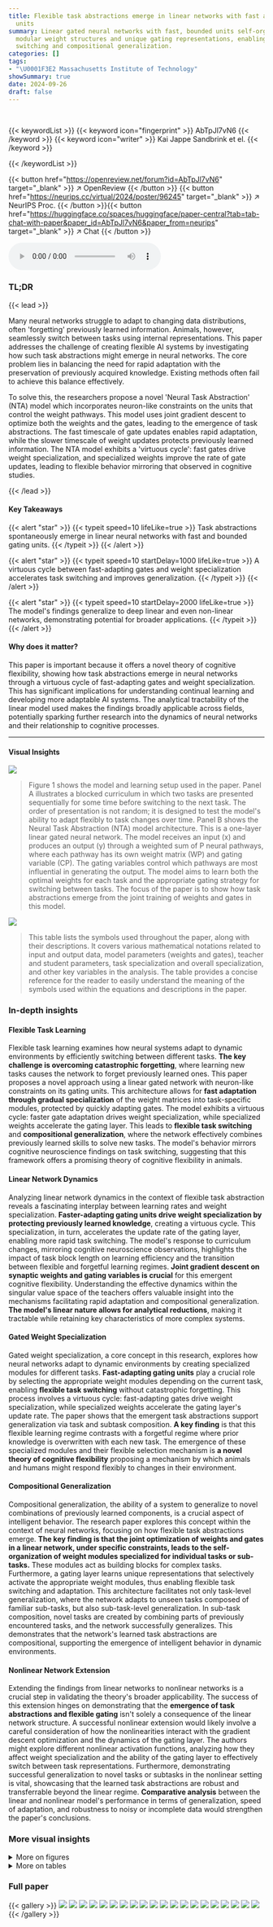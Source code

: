 ```yaml
---
title: Flexible task abstractions emerge in linear networks with fast and bounded
  units
summary: Linear gated neural networks with fast, bounded units self-organize into
  modular weight structures and unique gating representations, enabling flexible task
  switching and compositional generalization.
categories: []
tags:
- "\U0001F3E2 Massachusetts Institute of Technology"
showSummary: true
date: 2024-09-26
draft: false
---
```


<br>

{{< keywordList >}}
{{< keyword icon="fingerprint" >}} AbTpJl7vN6 {{< /keyword >}}
{{< keyword icon="writer" >}} Kai Jappe Sandbrink et el. {{< /keyword >}}
 
{{< /keywordList >}}

{{< button href="https://openreview.net/forum?id=AbTpJl7vN6" target="_blank" >}}
↗ OpenReview
{{< /button >}}
{{< button href="https://neurips.cc/virtual/2024/poster/96245" target="_blank" >}}
↗ NeurIPS Proc.
{{< /button >}}{{< button href="https://huggingface.co/spaces/huggingface/paper-central?tab=tab-chat-with-paper&paper_id=AbTpJl7vN6&paper_from=neurips" target="_blank" >}}
↗ Chat
{{< /button >}}



<audio controls>
    <source src="https://ai-paper-reviewer.com/AbTpJl7vN6/podcast.wav" type="audio/wav">
    Your browser does not support the audio element.
</audio>


### TL;DR


{{< lead >}}

Many neural networks struggle to adapt to changing data distributions, often 'forgetting' previously learned information.  Animals, however, seamlessly switch between tasks using internal representations. This paper addresses the challenge of creating flexible AI systems by investigating how such task abstractions might emerge in neural networks. The core problem lies in balancing the need for rapid adaptation with the preservation of previously acquired knowledge.  Existing methods often fail to achieve this balance effectively.



To solve this, the researchers propose a novel 'Neural Task Abstraction' (NTA) model which incorporates neuron-like constraints on the units that control the weight pathways. This model uses joint gradient descent to optimize both the weights and the gates, leading to the emergence of task abstractions. The fast timescale of gate updates enables rapid adaptation, while the slower timescale of weight updates protects previously learned information.  The NTA model exhibits a 'virtuous cycle': fast gates drive weight specialization, and specialized weights improve the rate of gate updates, leading to flexible behavior mirroring that observed in cognitive studies.

{{< /lead >}}


#### Key Takeaways

{{< alert "star" >}}
{{< typeit speed=10 lifeLike=true >}} Task abstractions spontaneously emerge in linear neural networks with fast and bounded gating units. {{< /typeit >}}
{{< /alert >}}

{{< alert "star" >}}
{{< typeit speed=10 startDelay=1000 lifeLike=true >}} A virtuous cycle between fast-adapting gates and weight specialization accelerates task switching and improves generalization. {{< /typeit >}}
{{< /alert >}}

{{< alert "star" >}}
{{< typeit speed=10 startDelay=2000 lifeLike=true >}} The model's findings generalize to deep linear and even non-linear networks, demonstrating potential for broader applications. {{< /typeit >}}
{{< /alert >}}

#### Why does it matter?
This paper is important because it offers a novel theory of cognitive flexibility, showing how task abstractions emerge in neural networks through a virtuous cycle of fast-adapting gates and weight specialization.  This has significant implications for understanding continual learning and developing more adaptable AI systems.  The analytical tractability of the linear model used makes the findings broadly applicable across fields, potentially sparking further research into the dynamics of neural networks and their relationship to cognitive processes.

------
#### Visual Insights



![](https://ai-paper-reviewer.com/AbTpJl7vN6/figures_2_1.jpg)

> Figure 1 shows the model and learning setup used in the paper. Panel A illustrates a blocked curriculum in which two tasks are presented sequentially for some time before switching to the next task.  The order of presentation is not random; it is designed to test the model's ability to adapt flexibly to task changes over time. Panel B shows the Neural Task Abstraction (NTA) model architecture. This is a one-layer linear gated neural network. The model receives an input (x) and produces an output (y) through a weighted sum of P neural pathways, where each pathway has its own weight matrix (WP) and gating variable (CP). The gating variables control which pathways are most influential in generating the output. The model aims to learn both the optimal weights for each task and the appropriate gating strategy for switching between tasks. The focus of the paper is to show how task abstractions emerge from the joint training of weights and gates in this model.





![](https://ai-paper-reviewer.com/AbTpJl7vN6/tables_30_1.jpg)

> This table lists the symbols used throughout the paper, along with their descriptions.  It covers various mathematical notations related to input and output data, model parameters (weights and gates), teacher and student parameters, task specialization and overall specialization, and other key variables in the analysis. The table provides a concise reference for the reader to easily understand the meaning of the symbols used within the equations and descriptions in the paper.





### In-depth insights


#### Flexible Task Learning
Flexible task learning examines how neural systems adapt to dynamic environments by efficiently switching between different tasks.  **The key challenge is overcoming catastrophic forgetting**, where learning new tasks causes the network to forget previously learned ones.  This paper proposes a novel approach using a linear gated network with neuron-like constraints on its gating units.  This architecture allows for **fast adaptation through gradual specialization** of the weight matrices into task-specific modules, protected by quickly adapting gates.  The model exhibits a virtuous cycle: faster gate adaptation drives weight specialization, while specialized weights accelerate the gating layer. This leads to **flexible task switching** and **compositional generalization**, where the network effectively combines previously learned skills to solve new tasks. The model's behavior mirrors cognitive neuroscience findings on task switching, suggesting that this framework offers a promising theory of cognitive flexibility in animals.

#### Linear Network Dynamics
Analyzing linear network dynamics in the context of flexible task abstraction reveals a fascinating interplay between learning rates and weight specialization.  **Faster-adapting gating units drive weight specialization by protecting previously learned knowledge**, creating a virtuous cycle. This specialization, in turn, accelerates the update rate of the gating layer, enabling more rapid task switching.  The model's response to curriculum changes, mirroring cognitive neuroscience observations, highlights the impact of task block length on learning efficiency and the transition between flexible and forgetful learning regimes. **Joint gradient descent on synaptic weights and gating variables is crucial** for this emergent cognitive flexibility.  Understanding the effective dynamics within the singular value space of the teachers offers valuable insight into the mechanisms facilitating rapid adaptation and compositional generalization. **The model's linear nature allows for analytical reductions**, making it tractable while retaining key characteristics of more complex systems.

#### Gated Weight Specialization
Gated weight specialization, a core concept in this research, explores how neural networks adapt to dynamic environments by creating specialized modules for different tasks.  **Fast-adapting gating units** play a crucial role by selecting the appropriate weight modules depending on the current task, enabling **flexible task switching** without catastrophic forgetting.  This process involves a virtuous cycle:  fast-adapting gates drive weight specialization, while specialized weights accelerate the gating layer's update rate.  The paper shows that the emergent task abstractions support generalization via task and subtask composition.  **A key finding** is that this flexible learning regime contrasts with a forgetful regime where prior knowledge is overwritten with each new task. The emergence of these specialized modules and their flexible selection mechanism is **a novel theory of cognitive flexibility** proposing a mechanism by which animals and humans might respond flexibly to changes in their environment.

#### Compositional Generalization
Compositional generalization, the ability of a system to generalize to novel combinations of previously learned components, is a crucial aspect of intelligent behavior.  The research paper explores this concept within the context of neural networks, focusing on how flexible task abstractions emerge. **The key finding is that the joint optimization of weights and gates in a linear network, under specific constraints, leads to the self-organization of weight modules specialized for individual tasks or sub-tasks.** These modules act as building blocks for complex tasks.  Furthermore, a gating layer learns unique representations that selectively activate the appropriate weight modules, thus enabling flexible task switching and adaptation.  This architecture facilitates not only task-level generalization, where the network adapts to unseen tasks composed of familiar sub-tasks, but also sub-task-level generalization. In sub-task composition, novel tasks are created by combining parts of previously encountered tasks, and the network successfully generalizes. This demonstrates that the network's learned task abstractions are compositional, supporting the emergence of intelligent behavior in dynamic environments.

#### Nonlinear Network Extension
Extending the findings from linear networks to nonlinear networks is a crucial step in validating the theory's broader applicability.  The success of this extension hinges on demonstrating that the **emergence of task abstractions and flexible gating** isn't solely a consequence of the linear network structure.  A successful nonlinear extension would likely involve a careful consideration of how the nonlinearities interact with the gradient descent optimization and the dynamics of the gating layer. The authors might explore different nonlinear activation functions, analyzing how they affect weight specialization and the ability of the gating layer to effectively switch between task representations.  Furthermore, demonstrating successful generalization to novel tasks or subtasks in the nonlinear setting is vital, showcasing that the learned task abstractions are robust and transferrable beyond the linear regime.  **Comparative analysis** between the linear and nonlinear model's performance in terms of generalization, speed of adaptation, and robustness to noisy or incomplete data would strengthen the paper's conclusions.


### More visual insights

<details>
<summary>More on figures
</summary>


![](https://ai-paper-reviewer.com/AbTpJl7vN6/figures_3_1.jpg)

> This figure shows the results of a simulation comparing two models: a flexible NTA model and a forgetful NTA model.  Both models were trained on a blocked curriculum with two alternating tasks. The flexible NTA model shows a rapid decrease in loss and faster task adaptation compared to the forgetful model.  The figure also displays the gate activity, weight alignment, update norms, and time to reach a loss of 0.1 for both models across multiple training blocks, demonstrating the benefits of the flexible gating mechanism. 


![](https://ai-paper-reviewer.com/AbTpJl7vN6/figures_4_1.jpg)

> This figure demonstrates the model's ability to generalize to new tasks that are compositions of previously learned tasks.  Panel A shows task composition, where new tasks are created by summing the weight matrices of previously learned tasks. Panel B shows subtask composition, where new tasks are created by concatenating rows from previously learned tasks. Panels C and D show the loss curves for both the flexible and forgetful models on these new compositional tasks. The flexible model (black line) shows significantly faster learning on the new tasks than the forgetful model (gray line), highlighting the advantage of task abstraction in compositional generalization.


![](https://ai-paper-reviewer.com/AbTpJl7vN6/figures_5_1.jpg)

> This figure describes the mechanism of gradual task specialization in a simplified 2D subspace of the model. It shows how student weight matrices and gates interact to achieve fast adaptation in the flexible learning regime, contrasting it with the forgetful regime. The figure also illustrates the self-reinforcing feedback loops between weight specialization and gate updates, showing how faster adapting gates drive weight specialization and vice-versa.  Finally, it validates the model's dynamics using both simulations and analytical predictions.


![](https://ai-paper-reviewer.com/AbTpJl7vN6/figures_7_1.jpg)

> This figure shows the results of grid searches on the hyperparameters of the model to determine the conditions under which specialization emerges.  The hyperparameters varied are block length, gate learning rate, and regularization strength.  The colorbar represents the total alignment (cosine similarity) between the teachers and students, acting as a measure of specialization.  The results illustrate that  a longer block length, faster gate learning rate, and sufficient regularization strength all contribute to the emergence of a specialized, flexible learning regime in the model.


![](https://ai-paper-reviewer.com/AbTpJl7vN6/figures_8_1.jpg)

> This figure shows the weights of the second layer of a two-layer fully connected network after training on two different tasks.  The weights are sorted to show how they are specialized for different tasks (Task A and Task B). The diagonal shows the gating behavior, where the weights are strongly activated for one task and less so for the other. This demonstrates how fast learning rates and regularization on the second layer leads to the formation of task-specific gating.


![](https://ai-paper-reviewer.com/AbTpJl7vN6/figures_8_2.jpg)

> This figure demonstrates the application of the Neural Task Abstraction (NTA) model to a non-linear classification problem using the MNIST dataset.  Panel A shows the two tasks: standard MNIST digit recognition and a permuted version where digits are reordered based on parity. Panel B illustrates the model architecture, showing how the NTA module is integrated into a pre-trained convolutional neural network (CNN). Panel C presents the accuracy results for both the NTA-enhanced CNN and a standard CNN over time, highlighting the faster adaptation of the NTA model to task switches. Panel D displays the activation patterns of the gating units in the NTA module, revealing how they selectively activate for each task.


![](https://ai-paper-reviewer.com/AbTpJl7vN6/figures_9_1.jpg)

> This figure compares the performance of humans and two different NTA models (flexible and forgetful) on a task-switching experiment. Panel A shows human data from a previous study, illustrating faster task switching with more practice. Panel B contrasts the two NTA models, demonstrating that the flexible model shows faster task switching with more training blocks while the forgetful model shows the opposite trend. Error bars represent standard error across 10 simulations.


![](https://ai-paper-reviewer.com/AbTpJl7vN6/figures_16_1.jpg)

> This figure compares the dynamics of the full model and the reduced 2D model. The results show that the reduced model accurately captures the essential dynamics of the full model, as measured by the loss function, gate activation patterns, and singular value magnitudes. This validates the use of the simplified 2D model for theoretical analysis in the paper.


![](https://ai-paper-reviewer.com/AbTpJl7vN6/figures_16_2.jpg)

> This figure shows the relationship between the speed at which gates change (vertical axis) and the dimensionality of the teacher (horizontal axis).  It demonstrates that high-dimensional students (those with many singular values) learn slower than low-dimensional students. This is because high-dimensional students have more parameters to adjust during learning, making it slower to adapt their parameters when new information or tasks are introduced.


![](https://ai-paper-reviewer.com/AbTpJl7vN6/figures_17_1.jpg)

> This figure compares the dynamics of a full linear gated neural network with its reduced 2D equivalent model.  The comparison demonstrates that the reduced model accurately reflects the full model's behavior in terms of loss function, gate activation patterns, and the magnitude of singular values. This validates the use of the simpler 2D model for analytical purposes, as it captures the essential dynamics of the more complex full model.


![](https://ai-paper-reviewer.com/AbTpJl7vN6/figures_17_2.jpg)

> This figure shows that the flexible gated model generalizes to compositional tasks.  In task composition, new tasks are created by summing previously learned tasks (teachers). In subtask composition, new tasks are formed by combining rows from different teachers. The figure demonstrates that the flexible model is able to adapt quickly to both task and subtask composition, showing low loss, appropriate gating activation, and strong student-teacher alignment.


![](https://ai-paper-reviewer.com/AbTpJl7vN6/figures_18_1.jpg)

> This figure displays the results of a simulation comparing two models, a flexible NTA model and a forgetful NTA model.  It demonstrates how joint gradient descent on gates and weights leads to fast adaptation through gradual specialization in the flexible model.  Multiple subplots show the loss over time, gate activity, student-teacher weight alignment, norm of updates, and time to reach a specific loss threshold, highlighting the differences between the two models and showcasing the flexible model's ability to adapt quickly to changing tasks.


![](https://ai-paper-reviewer.com/AbTpJl7vN6/figures_19_1.jpg)

> This figure visualizes the unsorted second hidden layer of a fully-connected network after training on two tasks. The left panel shows a regularized network exhibiting specialization with single neurons in each row acting as gates, each specific to one task. In contrast, the right panel shows a non-regularized network lacking this specificity and thus exhibiting a lack of task-specific gating.


![](https://ai-paper-reviewer.com/AbTpJl7vN6/figures_19_2.jpg)

> This figure shows the weight matrices of a fully connected network trained with (left) and without (right) regularization. The flexible network shows clear specialization of single neurons as gates for each task, while the forgetful network does not show this specificity. This demonstrates that regularization is crucial for the emergence of task-specific gating in a fully connected network.


![](https://ai-paper-reviewer.com/AbTpJl7vN6/figures_20_1.jpg)

> This figure shows the results of a grid search over different hyperparameters: block length, gate learning rate (inverse of gate timescale), and regularization strength. The heatmaps show the total alignment (cosine similarity) between the weights of all students and teachers after training.  Higher alignment indicates greater specialization of the network's weights towards the different tasks. The figure helps illustrate the conditions under which the network enters the 'flexible' learning regime, characterized by rapid adaptation to task switches and preserved knowledge.


![](https://ai-paper-reviewer.com/AbTpJl7vN6/figures_21_1.jpg)

> This figure shows the contribution of different terms of the Neural Tangent Kernel (NTK) to the adaptation speed. The NTK is used to analyze how the model output changes in response to a task switch. The figure shows that the adaptation is accelerated by two factors: student-teacher alignment and selective gating. The dashed lines show the possible solutions.


![](https://ai-paper-reviewer.com/AbTpJl7vN6/figures_22_1.jpg)

> This figure shows how longer training blocks lead to faster specialization in a neural network model.  Panel A illustrates how longer blocks allow students (weight matrices) to move further toward specialization before a task switch reverses their progress. Panels B and C demonstrate the effect on loss and specialization (respectively) using a simplified 1D model with first-order and second-order terms in the loss function.  The first-order term (due to linear gradient descent) is shown to be insufficient for specialization, while the second-order term leads to a non-linear, double-well loss landscape that promotes stable specialization.  Longer blocks allow sufficient time for the students to descend toward a specialized state within this landscape.


![](https://ai-paper-reviewer.com/AbTpJl7vN6/figures_25_1.jpg)

> This figure analyzes how the Neural Tangent Kernel (NTK) contributes to the accelerated adaptation observed in the flexible regime.  It decomposes the NTK into contributions from specialized weights (wPwPT) and selective gates (CPCP). Heatmaps illustrate how these contributions vary with different degrees of student specialization, showing that the combination of both factors leads to faster adaptation.


![](https://ai-paper-reviewer.com/AbTpJl7vN6/figures_26_1.jpg)

> This figure shows the learning dynamics of the model's parameters when a task switch occurs. Panel A and B shows how the error in the specialization subspace changes over time for different values of the gate timescale (Tc). Panel C shows how the weight matrices adapt in the specialization subspace, while panel D shows the orthogonal component of learning. Finally, panel E shows how the gate change varies over time in the specialization subspace. Overall, the figure illustrates that learning happens both inside and outside of the specialization subspace, and that gate timescale plays an important role in the adaptation speed.


![](https://ai-paper-reviewer.com/AbTpJl7vN6/figures_26_2.jpg)

> This figure shows that a gated neural network model can generalize to new tasks formed by combining previously learned tasks (compositional generalization).  The top row illustrates task composition, where new tasks are created by summing the weights of previously learned tasks. The bottom row shows subtask composition, where new tasks are created by combining rows from previously learned tasks.  The model's performance (loss), gate activation, and student-teacher alignment are shown for both task composition and subtask composition, demonstrating the model's ability to leverage previously learned representations for new tasks.


![](https://ai-paper-reviewer.com/AbTpJl7vN6/figures_27_1.jpg)

> This figure demonstrates the robustness of the model's flexible learning regime to deviations from the assumption of orthogonality between tasks. Panel A illustrates how the cosine similarity between teachers changes as the angle between their vectors varies.  Panel B shows how the adaptation speed (measured by the loss after a task switch) and the degree of student specialization vary as a function of teacher correlation.  It is observed that as teachers become less orthogonal (correlation approaches 1), both the adaptation speed and specialization decrease, indicating a graceful degradation from the idealized orthogonal case.


![](https://ai-paper-reviewer.com/AbTpJl7vN6/figures_28_1.jpg)

> This figure demonstrates the model's ability to generalize to compositional tasks.  Panel A shows task composition, where new tasks are created by summing previously learned teacher tasks. Panel B shows subtask composition, where new tasks are created by concatenating rows from different teachers. The figure displays loss, gating activity, and student-teacher alignment to illustrate how the model handles these novel compositions. Results show that the flexible model quickly adapts to compositional tasks, while the forgetful model struggles.


![](https://ai-paper-reviewer.com/AbTpJl7vN6/figures_29_1.jpg)

> This figure shows the results of applying the Neural Task Abstraction (NTA) model to the FashionMNIST dataset. Two different task orderings were used: one orthogonal (upper-to-lower clothing items) and one non-orthogonal (warm-to-cold weather clothing items). The top panels show the accuracy on the test set for both the flexible and forgetful NTA models over time. The bottom panels show the activity of the gating units over time.  Error bars representing the mean and standard error across 10 different seeds are included. The results demonstrate that the flexible NTA model adapts more quickly to task switches in both scenarios, highlighting its adaptability and robustness across different task structures.


![](https://ai-paper-reviewer.com/AbTpJl7vN6/figures_29_2.jpg)

> This figure compares the performance of two NTA models (flexible and forgetful) during a task-switching experiment. The flexible model uses a faster timescale for gates than weights. The figure displays the loss over time, gate activity, student-teacher weight alignment, norm of updates to weights and gates, and time to reach a specific loss threshold. The flexible model shows faster adaptation and weight specialization compared to the forgetful model.


![](https://ai-paper-reviewer.com/AbTpJl7vN6/figures_32_1.jpg)

> This figure illustrates how different regularization methods affect the gating variables in the model.  The Lnorm-L1 regularization (left panel) encourages sparsity in the gating variables, while the Lnorm-L2 regularization (right panel) allows for multiple gates to be active. The key point is that neither regularization method *forces* specialization; there are solutions that involve both gates being active at similar levels. However, regularization makes the solutions with one gate significantly dominant much more likely.


</details>




<details>
<summary>More on tables
</summary>


![](https://ai-paper-reviewer.com/AbTpJl7vN6/tables_31_1.jpg)
> This table lists the hyperparameters used in the different experiments of the paper.  It shows the values for parameters such as the number of paths (P), number of tasks (M), input dimension (din), hidden dimension (dhid), output dimension (dout), regularization coefficients (Anonneg, Anorm-L1, Anorm-L2), timescales for weight and gate updates (Tw, Tc), batch size, number of seeds, number of blocks, block length (TB), and timestep size (dt). The values are presented for the main experiments shown in Figures 2, 3, and 4, as well as the fully-connected network experiments in Figures 6, A.4, A.5, and A.6 and the MNIST experiments in Figure 7. Note that some parameters have multiple values separated by a slash, indicating a different setting used for the experiment. 

![](https://ai-paper-reviewer.com/AbTpJl7vN6/tables_31_2.jpg)
> This table lists the hyperparameters used in the different experiments described in the paper.  It shows the values used for the number of paths (P), number of tasks (M), input dimension (din), hidden dimension (dhid), output dimension (dout), the regularization parameters (Anonneg, Anorm-L1, Anorm-L2), the time constants for weights and gates (Tw, Tc), batch size, number of seeds, number of blocks (n), block length (TB), and time step (dt).  Different sets of hyperparameters were used for the different experiments; this table details those choices.

![](https://ai-paper-reviewer.com/AbTpJl7vN6/tables_31_3.jpg)
> This table lists the hyperparameters used in several experiments presented in Appendix A.  These experiments include comparing the dynamics of the full model with a reduced model, examining how high-dimensional student models learn slower, exploring what happens with redundant paths in the network, analyzing few-shot adaptation, and investigating performance on the fashionMNIST dataset. Each row specifies a different experimental setting and shows the values of hyperparameters such as P (number of paths), M (number of distinct tasks), din (input dimension), dout (output dimension), Anonneg (coefficient for non-negativity term), Anorm-L1 (coefficient for L1 normalization term), Anorm-L2 (coefficient for L2 normalization term), Tw (weight time constant), Tc (gate time constant), batch size, number of seeds used, number of blocks, block length (TB), and time step (dt). The table provides detailed parameters for each of the experiments, allowing readers to reproduce the results.

</details>




### Full paper

{{< gallery >}}
<img src="https://ai-paper-reviewer.com/AbTpJl7vN6/1.png" class="grid-w50 md:grid-w33 xl:grid-w25" />
<img src="https://ai-paper-reviewer.com/AbTpJl7vN6/2.png" class="grid-w50 md:grid-w33 xl:grid-w25" />
<img src="https://ai-paper-reviewer.com/AbTpJl7vN6/3.png" class="grid-w50 md:grid-w33 xl:grid-w25" />
<img src="https://ai-paper-reviewer.com/AbTpJl7vN6/4.png" class="grid-w50 md:grid-w33 xl:grid-w25" />
<img src="https://ai-paper-reviewer.com/AbTpJl7vN6/5.png" class="grid-w50 md:grid-w33 xl:grid-w25" />
<img src="https://ai-paper-reviewer.com/AbTpJl7vN6/6.png" class="grid-w50 md:grid-w33 xl:grid-w25" />
<img src="https://ai-paper-reviewer.com/AbTpJl7vN6/7.png" class="grid-w50 md:grid-w33 xl:grid-w25" />
<img src="https://ai-paper-reviewer.com/AbTpJl7vN6/8.png" class="grid-w50 md:grid-w33 xl:grid-w25" />
<img src="https://ai-paper-reviewer.com/AbTpJl7vN6/9.png" class="grid-w50 md:grid-w33 xl:grid-w25" />
<img src="https://ai-paper-reviewer.com/AbTpJl7vN6/10.png" class="grid-w50 md:grid-w33 xl:grid-w25" />
<img src="https://ai-paper-reviewer.com/AbTpJl7vN6/11.png" class="grid-w50 md:grid-w33 xl:grid-w25" />
<img src="https://ai-paper-reviewer.com/AbTpJl7vN6/12.png" class="grid-w50 md:grid-w33 xl:grid-w25" />
<img src="https://ai-paper-reviewer.com/AbTpJl7vN6/13.png" class="grid-w50 md:grid-w33 xl:grid-w25" />
<img src="https://ai-paper-reviewer.com/AbTpJl7vN6/14.png" class="grid-w50 md:grid-w33 xl:grid-w25" />
<img src="https://ai-paper-reviewer.com/AbTpJl7vN6/15.png" class="grid-w50 md:grid-w33 xl:grid-w25" />
<img src="https://ai-paper-reviewer.com/AbTpJl7vN6/16.png" class="grid-w50 md:grid-w33 xl:grid-w25" />
<img src="https://ai-paper-reviewer.com/AbTpJl7vN6/17.png" class="grid-w50 md:grid-w33 xl:grid-w25" />
<img src="https://ai-paper-reviewer.com/AbTpJl7vN6/18.png" class="grid-w50 md:grid-w33 xl:grid-w25" />
<img src="https://ai-paper-reviewer.com/AbTpJl7vN6/19.png" class="grid-w50 md:grid-w33 xl:grid-w25" />
<img src="https://ai-paper-reviewer.com/AbTpJl7vN6/20.png" class="grid-w50 md:grid-w33 xl:grid-w25" />
{{< /gallery >}}